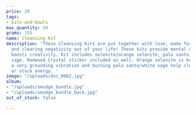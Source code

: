 ```yaml
---
price: 20
tags:
- kits-and-bowls
max_quantity: 10
grams: 155
name: Cleansing Kit
description: 'These Cleansing Kits are put together with love, made for cleansing
  and clearing negativity out of your life! These kits provide mental clarity and
  boosts creativity. Kit includes selenite/orange selenite, palo santo, and white
  sage. Redwood Crystal sticker included as well. Orange selenite is known to offer
  a very grounding vibration and burning palo santo/white sage help clear any negativity
  or stuck energy. '
image: "/uploads/dsc_0062.jpg"
album:
- "/uploads/smudge_bundle.jpg"
- "/uploads/smudge_bundle_back.jpg"
out_of_stock: false

---
```

